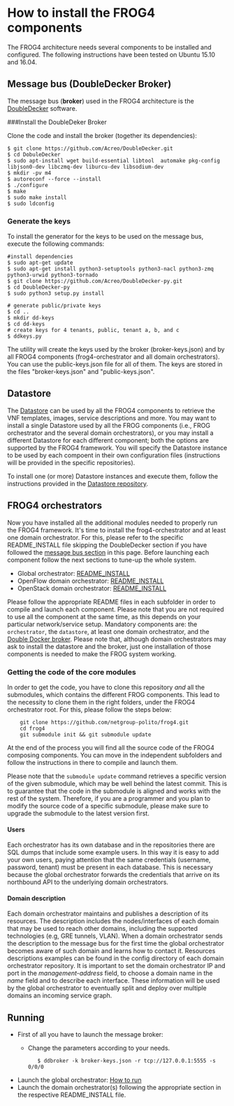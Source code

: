 # How to install the FROG4 components

The FROG4 architecture needs several components to be installed and configured.
The following instructions have been tested on Ubuntu 15.10 and 16.04.

## Message bus (DoubleDecker Broker) 
The message bus (**broker**) used in the FROG4 architecture is the [DoubleDecker](https://github.com/Acreo/DoubleDecker) software.

###Install the DoubleDeker Broker

Clone the code and install the broker (together its dependencies):

    $ git clone https://github.com/Acreo/DoubleDecker.git
    $ cd DobuleDecker
    $ sudo apt-install wget build-essential libtool  automake pkg-config libjson0-dev libczmq-dev liburcu-dev libsodium-dev 	
    $ mkdir -pv m4 
    $ autoreconf --force --install 
    $ ./configure
    $ make
    $ sudo make install
    $ sudo ldconfig

### Generate the keys 

To install the generator for the keys to be used on the message bus, execute the following commands:

    #install dependencies 
    $ sudo apt-get update
    $ sudo apt-get install python3-setuptools python3-nacl python3-zmq python3-urwid python3-tornado
    $ git clone https://github.com/Acreo/DoubleDecker-py.git
    $ cd DoubleDecker-py
    $ sudo python3 setup.py install
    
    # generate public/private keys
    $ cd ..
    $ mkdir dd-keys
    $ cd dd-keys
    # create keys for 4 tenants, public, tenant a, b, and c
    $ ddkeys.py

The utility will create the keys used by the broker (broker-keys.json) and by all FROG4 components (frog4-orchestrator and all domain orchestrators). You can use the public-keys.json file for all of them. The keys are stored in the files "broker-keys.json" and "public-keys.json".

## Datastore
The [Datastore](https://github.com/netgroup-polito/frog4-datastore/) can be used by all the FROG4 components to retrieve the VNF templates, images, service descriptions and more.
You may want to install a single Datastore used by all the FROG components (i.e., FROG orchestrator and the several domain orchestrators), or you may install a different Datastore for each different component; both the options are supported by the FROG4 framework.
You will specify the Datastore instance to be used by each compoent in their own configuration files (instructions will be provided in the specific repositories).

To install one (or more) Datastore instances and execute them, follow the instructions provided in the [Datastore repository](https://github.com/netgroup-polito/frog4-datastore/).

## FROG4 orchestrators
Now you have installed all the additional modules needed to properly run the FROG4 framework. It's time to install the frog4-orchestrator and at least one domain orchestrator. For this, please refer to the specific README_INSTALL file skipping the DoubleDecker section if you have followed the [message bus section](#message-bus) in this page. Before launching each component follow the next sections to tune-up the whole system.
- Global orchestrator: [README_INSTALL](https://github.com/netgroup-polito/frog4-orchestrator/blob/master/README_INSTALL.md)
- OpenFlow domain orchestrator: [README_INSTALL](https://github.com/netgroup-polito/frog4-openflow-do/blob/master/readme-install.md)
- OpenStack domain orchestrator: [README_INSTALL](https://github.com/netgroup-polito/frog4-openstack-do/blob/master/README_INSTALL.md)

Please follow the appropriate README files in each subfolder in order to compile and launch each component.
Please note that you are not required to use all the component at the same time, as this depends on your particular network/service setup.
Mandatory components are: the `orchestrator`, the `datastore`, at least one domain orchestrator, and the [Double Docker broker](https://github.com/Acreo/DoubleDecker).
Please note that, although domain orchestrators may ask to install the datastore and the broker, just one installation of those components is needed to make the FROG system working.

### Getting the code of the core modules

In order to get the code, you have to clone this repository _and_ all the submodules, which contains the different FROG components.
This lead to the necessity to clone them in the right folders, under the FROG4 orchestrator root.
For this, please follow the steps below:

        git clone https://github.com/netgroup-polito/frog4.git
        cd frog4
        git submodule init && git submodule update

At the end of the process you will find all the source code of the FROG4 composing components.
You can move in the independent subfolders and follow the instructions in there to compile and launch them.

Please note that the `submodule update` command retrieves a specific version of the given submodule, which may be well behind the latest commit. This is to guarantee that the code in the submodule is aligned and works with the rest of the system.
Therefore, if you are a programmer and you plan to modify the source code of a specific submodule, please make sure to upgrade the submodule to the latest version first.

#### Users
Each orchestrator has its own database and in the repositories there are SQL dumps that include some example users. In this way it is easy to add your own users, paying attention that the same credentials (username, password, tenant) must be present in each database. This is necessary because the global orchestrator forwards the credentials that arrive on its northbound API to the underlying domain orchestrators.

#### Domain description
Each domain orchestrator maintains and publishes a description of its resources. The description includes the nodes/interfaces of each domain that may be used to reach other domains, including the supported technologies (e.g, GRE tunnels, VLAN). When a domain orchestrator sends the description to the message bus for the first time the global orchestrator becomes aware of such domain and learns how to contact it. Resources descriptions examples can be found in the config directory of each domain orchestrator repository. It is important to set the domain orchestrator IP and port in the *management-address* field, to choose a domain name in the *name* field and to describe each interface. These information will be used by the global orchestrator to eventually split and deploy over multiple domains an incoming service graph.

## Running
- First of all you have to launch the message broker:
   - Change the parameters according to your needs.

            $ ddbroker -k broker-keys.json -r tcp://127.0.0.1:5555 -s 0/0/0
- Launch the global orchestrator: [How to run](https://github.com/netgroup-polito/frog4-orchestrator/blob/master/README_INSTALL.md#run-the-orchestrator)
- Launch the domain orchestrator(s) following the appropriate section in the respective README_INSTALL file.






